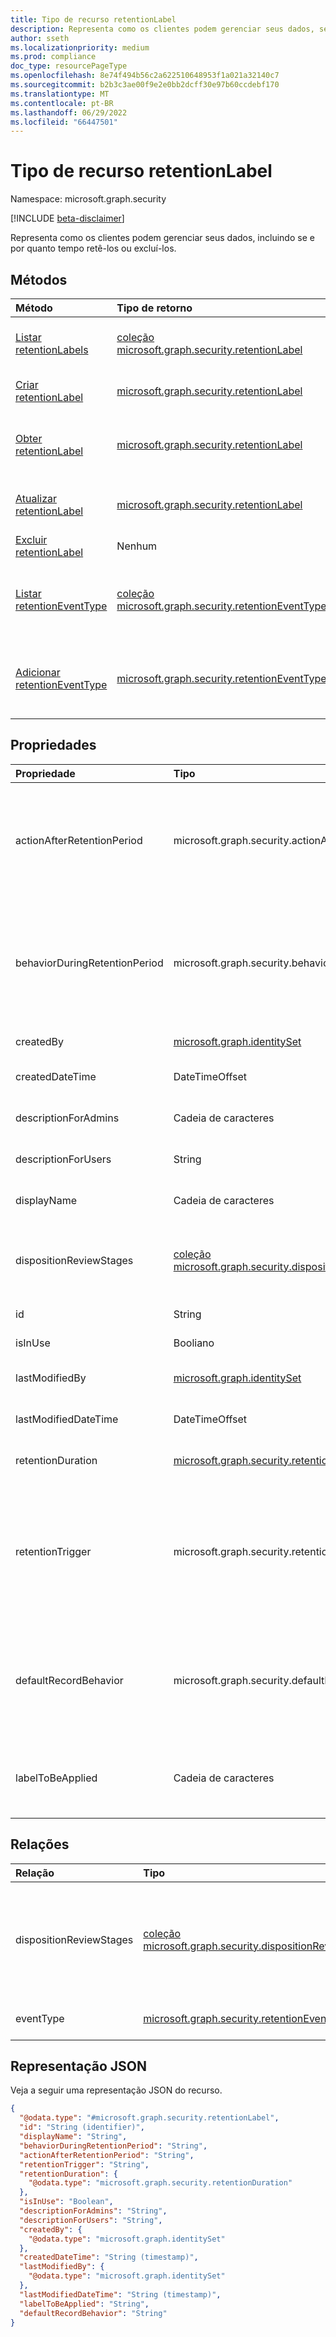 ```yaml
---
title: Tipo de recurso retentionLabel
description: Representa como os clientes podem gerenciar seus dados, seja por quanto tempo retê-los ou excluí-los.
author: sseth
ms.localizationpriority: medium
ms.prod: compliance
doc_type: resourcePageType
ms.openlocfilehash: 8e74f494b56c2a622510648953f1a021a32140c7
ms.sourcegitcommit: b2b3c3ae00f9e2e0bb2dcff30e97b60ccdebf170
ms.translationtype: MT
ms.contentlocale: pt-BR
ms.lasthandoff: 06/29/2022
ms.locfileid: "66447501"
---
```

# <a name="retentionlabel-resource-type"></a>Tipo de recurso retentionLabel

Namespace: microsoft.graph.security

[!INCLUDE [beta-disclaimer](../../includes/beta-disclaimer.md)]

Representa como os clientes podem gerenciar seus dados, incluindo se e por quanto tempo retê-los ou excluí-los.

## <a name="methods"></a>Métodos
|Método|Tipo de retorno|Descrição|
|:---|:---|:---|
|[Listar retentionLabels](../api/security-retentionlabel-list.md)|[coleção microsoft.graph.security.retentionLabel](../resources/security-retentionlabel.md)|Obtenha uma lista dos [objetos retentionLabel](../resources/security-retentionlabel.md) e suas propriedades.|
|[Criar retentionLabel](../api/security-retentionlabel-post.md)|[microsoft.graph.security.retentionLabel](../resources/security-retentionlabel.md)|Crie um novo [objeto retentionLabel](../resources/security-retentionlabel.md) .|
|[Obter retentionLabel](../api/security-retentionlabel-get.md)|[microsoft.graph.security.retentionLabel](../resources/security-retentionlabel.md)|Leia as propriedades e as relações de um [objeto retentionLabel](../resources/security-retentionlabel.md) .|
|[Atualizar retentionLabel](../api/security-retentionlabel-update.md)|[microsoft.graph.security.retentionLabel](../resources/security-retentionlabel.md)|Atualize as propriedades de um [objeto retentionLabel](../resources/security-retentionlabel.md) .|
|[Excluir retentionLabel](../api/security-retentionlabel-delete.md)|Nenhum|Exclua [um objeto retentionLabel](../resources/security-retentionlabel.md) .|
|[Listar retentionEventType](../api/security-retentioneventtype-list.md)|[coleção microsoft.graph.security.retentionEventType](../resources/security-retentioneventtype.md)|Obtenha os recursos retentionEventType da propriedade de navegação exapnd eventType.|
|[Adicionar retentionEventType](../api/security-retentioneventtype-post.md)|[microsoft.graph.security.retentionEventType](../resources/security-retentioneventtype.md)|Adicione eventType adicionando a propriedade odata relevante ao criar um rótulo.|

## <a name="properties"></a>Propriedades
|Propriedade|Tipo|Descrição|
|:---|:---|:---|
|actionAfterRetentionPeriod|microsoft.graph.security.actionAfterRetentionPeriod| Especifica a ação a ser tomada em um documento com esse rótulo aplicado durante o período de retenção. Os valores possíveis são: `none`, `delete`, `startDispositionReview`, `unknownFutureValue`.|
|behaviorDuringRetentionPeriod|microsoft.graph.security.behaviorDuringRetentionPeriod|Especifica como o comportamento de um documento com esse rótulo deve ser durante o período de retenção. Os valores possíveis são: `doNotRetain`, `retain`, `retainAsRecord`, `retainAsRegulatoryRecord`, `unknownFutureValue`.|
|createdBy|[microsoft.graph.identitySet](/graph/api/resources/identityset)|Representa o usuário que criou o retentionLabel.|
|createdDateTime|DateTimeOffset|Representa a data e a hora em que o retentionLabel é criado.|
|descriptionForAdmins|Cadeia de caracteres|Fornece informações de rótulo para o administrador. Opcional.|
|descriptionForUsers|String|Fornece as informações de rótulo para o usuário. Opcional.|
|displayName|Cadeia de caracteres|Cadeia de caracteres exclusiva que define um nome de rótulo.|
|dispositionReviewStages|[coleção microsoft.graph.security.dispositionReviewStage](../resources/security-dispositionreviewstage.md)|Examine os estágios durante os quais os revisores são notificados para determinar se um documento deve ser excluído ou retido.|
|id|String|ID exclusiva do retentionLabel. [entidade](/graph/api/resources/entity).|
|isInUse|Booliano|Especifica se o rótulo está sendo usado no momento.|
|lastModifiedBy|[microsoft.graph.identitySet](/graph/api/resources/identityset)|O usuário que modificou o retentionLabel pela última vez.|
|lastModifiedDateTime|DateTimeOffset|A data mais recente em que o retentionLabel foi modificado.|
|retentionDuration|[microsoft.graph.security.retentionDuration](../resources/security-retentionduration.md)|Especifica o número de dias para reter o conteúdo.|
|retentionTrigger|microsoft.graph.security.retentionTrigger|Especifica se a duração da retenção é calculada a partir da data de criação do conteúdo, da data rotulada ou da data da última modificação. Os valores possíveis são: `dateLabeled`, `dateCreated`, `dateModified`, `dateOfEvent`, `unknownFutureValue`.|
|defaultRecordBehavior|microsoft.graph.security.defaultRecordBehavior|Especifica o estado bloqueado ou desbloqueado de um rótulo de registro quando ele é criado. Os valores possíveis são: `startLocked`, `startUnlocked`, `unknownFutureValue`.|
|labelToBeApplied|Cadeia de caracteres|Especifica o rótulo de substituição a ser aplicado automaticamente após o término do período de retenção do rótulo atual. |


## <a name="relationships"></a>Relações
|Relação|Tipo|Descrição|
|:---|:---|:---|
|dispositionReviewStages|[coleção microsoft.graph.security.dispositionReviewStage](../resources/security-dispositionreviewstage.md)|Quando a ação no final da retenção é escolhida como 'dispositionReview', dispositionReviewStages especifica um conjunto sequencial de estágios com pelo menos um revisor em cada estágio.|
|eventType|[microsoft.graph.security.retentionEventType](../resources/security-retentioneventtype.md)|Representa o tipo associado a um evento de retenção..|

## <a name="json-representation"></a>Representação JSON
Veja a seguir uma representação JSON do recurso.
<!-- {
  "blockType": "resource",
  "keyProperty": "id",
  "@odata.type": "microsoft.graph.security.retentionLabel",
  "baseType": "microsoft.graph.entity",
  "openType": false
}
-->
``` json
{
  "@odata.type": "#microsoft.graph.security.retentionLabel",
  "id": "String (identifier)",
  "displayName": "String",
  "behaviorDuringRetentionPeriod": "String",
  "actionAfterRetentionPeriod": "String",
  "retentionTrigger": "String",
  "retentionDuration": {
    "@odata.type": "microsoft.graph.security.retentionDuration"
  },
  "isInUse": "Boolean",
  "descriptionForAdmins": "String",
  "descriptionForUsers": "String",
  "createdBy": {
    "@odata.type": "microsoft.graph.identitySet"
  },
  "createdDateTime": "String (timestamp)",
  "lastModifiedBy": {
    "@odata.type": "microsoft.graph.identitySet"
  },
  "lastModifiedDateTime": "String (timestamp)",
  "labelToBeApplied": "String",
  "defaultRecordBehavior": "String"
}
```
